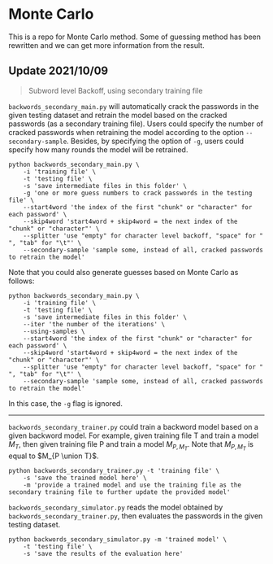 # Monte Carlo

This is a repo for Monte Carlo method. Some of guessing method has been rewritten and we can get more information from
the result.

## Update 2021/10/09

> Subword level Backoff, using secondary training file

`backwords_secondary_main.py` will automatically crack the passwords in the given testing dataset and retrain the model
based on the cracked passwords (as a secondary training file). Users could specify the number of cracked passwords when
retraining the model according to the option `--secondary-sample`. Besides, by specifying the option of `-g`, users
could specify how many rounds the model will be retrained.
```shell
python backwords_secondary_main.py \
    -i 'training file' \
    -t 'testing file' \
    -s 'save intermediate files in this folder' \
    -g 'one or more guess numbers to crack passwords in the testing file' \
    --start4word 'the index of the first "chunk" or "character" for each password' \
    --skip4word 'start4word + skip4word = the next index of the "chunk" or "character"' \
    --splitter 'use "empty" for character level backoff, "space" for " ", "tab" for "\t"' \
    --secondary-sample 'sample some, instead of all, cracked passwords to retrain the model'
```
Note that you could also generate guesses based on Monte Carlo as follows:

```shell
python backwords_secondary_main.py \
    -i 'training file' \
    -t 'testing file' \
    -s 'save intermediate files in this folder' \
    --iter 'the number of the iterations' \
    --using-samples \
    --start4word 'the index of the first "chunk" or "character" for each password' \
    --skip4word 'start4word + skip4word = the next index of the "chunk" or "character"' \
    --splitter 'use "empty" for character level backoff, "space" for " ", "tab" for "\t"' \
    --secondary-sample 'sample some, instead of all, cracked passwords to retrain the model'
```
In this case, the `-g` flag is ignored.

-------

`backwords_secondary_trainer.py` could train a backword model based on a given backword model. For example, given
training file T and train a model $M_{T}$, then given training file P and train a model $M_{P,M_T}$. Note that $M_
{P,M_T}$ is equal to $M_{P \union T}$.

```shell
python backwords_secondary_trainer.py -t 'training file' \
    -s 'save the trained model here' \
    -m 'provide a trained model and use the training file as the secondary training file to further update the provided model'
```

`backwords_secondary_simulator.py` reads the model obtained by `backwords_secondary_trainer.py`, then evaluates the
passwords in the given testing dataset.

```shell
python backwords_secondary_simulator.py -m 'trained model' \
    -t 'testing file' \
    -s 'save the results of the evaluation here'
```